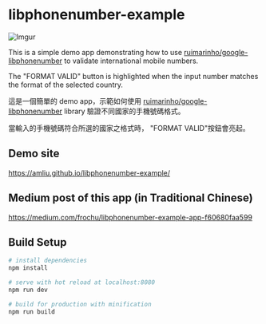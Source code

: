 # libphonenumber-example
![Imgur](https://i.imgur.com/iLNfjxM.gifv)

This is a simple demo app demonstrating how to use [ruimarinho/google-libphonenumber](https://github.com/ruimarinho/google-libphonenumber)
to validate international mobile numbers.

The "FORMAT VALID" button is highlighted when the input number matches the format of the selected country. 


這是一個簡單的 demo app，示範如何使用 [ruimarinho/google-libphonenumber](https://github.com/ruimarinho/google-libphonenumber) library
驗證不同國家的手機號碼格式。

當輸入的手機號碼符合所選的國家之格式時， "FORMAT VALID"按鈕會亮起。

## Demo site
https://amliu.github.io/libphonenumber-example/

## Medium post of this app (in Traditional Chinese)
https://medium.com/frochu/libphonenumber-example-app-f60680faa599

## Build Setup

``` bash
# install dependencies
npm install

# serve with hot reload at localhost:8080
npm run dev

# build for production with minification
npm run build
```
